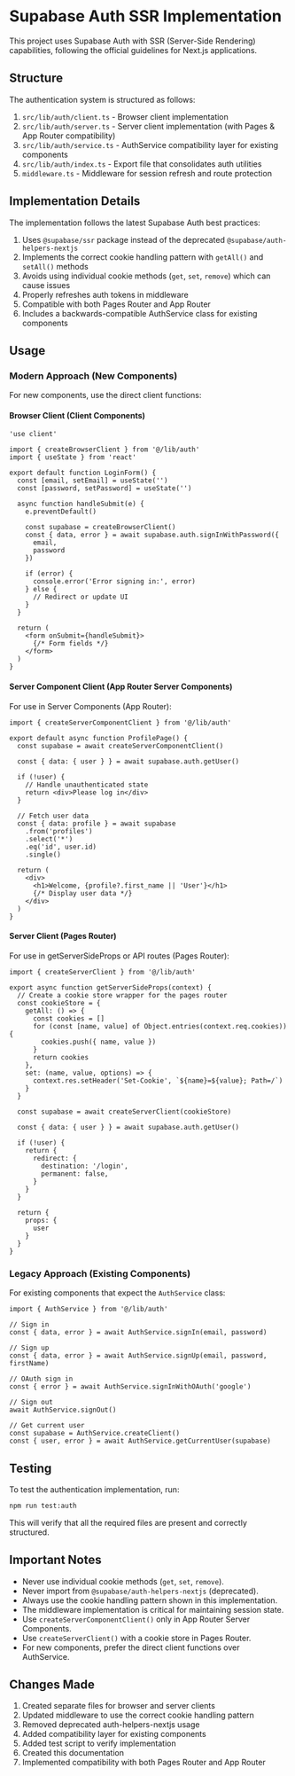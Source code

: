 # Supabase Auth SSR Implementation

This project uses Supabase Auth with SSR (Server-Side Rendering) capabilities, following the official guidelines for Next.js applications.

## Structure

The authentication system is structured as follows:

1. `src/lib/auth/client.ts` - Browser client implementation
2. `src/lib/auth/server.ts` - Server client implementation (with Pages & App Router compatibility)
3. `src/lib/auth/service.ts` - AuthService compatibility layer for existing components
4. `src/lib/auth/index.ts` - Export file that consolidates auth utilities
5. `middleware.ts` - Middleware for session refresh and route protection

## Implementation Details

The implementation follows the latest Supabase Auth best practices:

1. Uses `@supabase/ssr` package instead of the deprecated `@supabase/auth-helpers-nextjs`
2. Implements the correct cookie handling pattern with `getAll()` and `setAll()` methods
3. Avoids using individual cookie methods (`get`, `set`, `remove`) which can cause issues
4. Properly refreshes auth tokens in middleware
5. Compatible with both Pages Router and App Router
6. Includes a backwards-compatible AuthService class for existing components

## Usage

### Modern Approach (New Components)

For new components, use the direct client functions:

#### Browser Client (Client Components)

```tsx
'use client'

import { createBrowserClient } from '@/lib/auth'
import { useState } from 'react'

export default function LoginForm() {
  const [email, setEmail] = useState('')
  const [password, setPassword] = useState('')
  
  async function handleSubmit(e) {
    e.preventDefault()
    
    const supabase = createBrowserClient()
    const { data, error } = await supabase.auth.signInWithPassword({
      email,
      password
    })
    
    if (error) {
      console.error('Error signing in:', error)
    } else {
      // Redirect or update UI
    }
  }
  
  return (
    <form onSubmit={handleSubmit}>
      {/* Form fields */}
    </form>
  )
}
```

#### Server Component Client (App Router Server Components)

For use in Server Components (App Router):

```tsx
import { createServerComponentClient } from '@/lib/auth'

export default async function ProfilePage() {
  const supabase = await createServerComponentClient()
  
  const { data: { user } } = await supabase.auth.getUser()
  
  if (!user) {
    // Handle unauthenticated state
    return <div>Please log in</div>
  }
  
  // Fetch user data
  const { data: profile } = await supabase
    .from('profiles')
    .select('*')
    .eq('id', user.id)
    .single()
    
  return (
    <div>
      <h1>Welcome, {profile?.first_name || 'User'}</h1>
      {/* Display user data */}
    </div>
  )
}
```

#### Server Client (Pages Router)

For use in getServerSideProps or API routes (Pages Router):

```tsx
import { createServerClient } from '@/lib/auth'

export async function getServerSideProps(context) {
  // Create a cookie store wrapper for the pages router
  const cookieStore = {
    getAll: () => {
      const cookies = []
      for (const [name, value] of Object.entries(context.req.cookies)) {
        cookies.push({ name, value })
      }
      return cookies
    },
    set: (name, value, options) => {
      context.res.setHeader('Set-Cookie', `${name}=${value}; Path=/`)
    }
  }
  
  const supabase = await createServerClient(cookieStore)
  
  const { data: { user } } = await supabase.auth.getUser()
  
  if (!user) {
    return {
      redirect: {
        destination: '/login',
        permanent: false,
      }
    }
  }
  
  return {
    props: {
      user
    }
  }
}
```

### Legacy Approach (Existing Components)

For existing components that expect the `AuthService` class:

```tsx
import { AuthService } from '@/lib/auth'

// Sign in
const { data, error } = await AuthService.signIn(email, password)

// Sign up
const { data, error } = await AuthService.signUp(email, password, firstName)

// OAuth sign in
const { error } = await AuthService.signInWithOAuth('google')

// Sign out
await AuthService.signOut()

// Get current user
const supabase = AuthService.createClient()
const { user, error } = await AuthService.getCurrentUser(supabase)
```

## Testing

To test the authentication implementation, run:

```bash
npm run test:auth
```

This will verify that all the required files are present and correctly structured.

## Important Notes

- Never use individual cookie methods (`get`, `set`, `remove`).
- Never import from `@supabase/auth-helpers-nextjs` (deprecated).
- Always use the cookie handling pattern shown in this implementation.
- The middleware implementation is critical for maintaining session state.
- Use `createServerComponentClient()` only in App Router Server Components.
- Use `createServerClient()` with a cookie store in Pages Router.
- For new components, prefer the direct client functions over AuthService.

## Changes Made

1. Created separate files for browser and server clients
2. Updated middleware to use the correct cookie handling pattern
3. Removed deprecated auth-helpers-nextjs usage
4. Added compatibility layer for existing components
5. Added test script to verify implementation
6. Created this documentation
7. Implemented compatibility with both Pages Router and App Router 